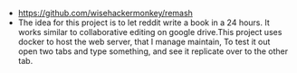 - https://github.com/wisehackermonkey/remash
- The idea for this project is to let reddit write a book in a 24 hours. 
  It works similar to collaborative editing on google drive.This project uses docker to host the web server, that I manage maintain, 
  To test it out open two tabs and type something, and see it replicate over to the other tab.